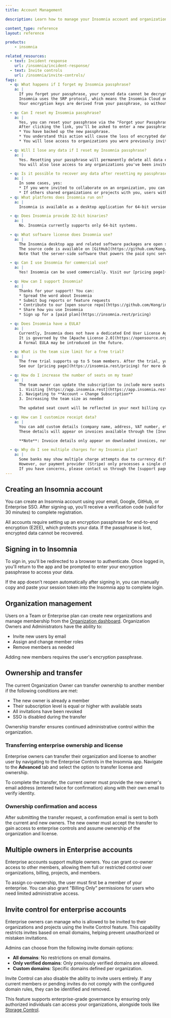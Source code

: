 ```yaml
---
title: Account Management

description: Learn how to manage your Insomnia account and organization

content_type: reference
layout: reference

products:
    - insomnia

related_resources:
  - text: Incident response
    url: /insomnia/incident-response/
  - text: Invite controls
    url: /insomnia/invite-controls/
faqs:
  - q: What happens if I forget my Insomnia passphrase?
    a: |
      If you forget your passphrase, your synced data cannot be decrypted. 
      Insomnia uses the SRP protocol, which means the Insomnia Cloud never stores your passphrase. 
      Your encryption keys are derived from your passphrase, so without it, you can't access your encrypted data (Requests, Collections, Environments, etc.).

  - q: Can I reset my Insomnia passphrase?
    a: |
      Yes, you can reset your passphrase via the "Forgot your Passphrase?" link in the login screen or when inviting someone to an organization. 
      After clicking the link, you’ll be asked to enter a new passphrase and confirm:
      * You have backed up the new passphrase.
      * You understand this action will cause the loss of encrypted data with no backup.
      * You will lose access to organizations you were previously invited to.

  - q: Will I lose any data if I reset my Insomnia passphrase?
    a: |
      Yes. Resetting your passphrase will permanently delete all data encrypted with the previous passphrase. 
      You will also lose access to any organizations you've been invited to, unless you are re-invited after the reset.

  - q: Is it possible to recover any data after resetting my passphrase?
    a: |
      In some cases, yes:
      * If you were invited to collaborate on an organization, you can be re-invited and regain access to that data.
      * If others shared organizations or projects with you, users with admin permissions can re-invite you after your reset.
  - q: What platforms does Insomnia run on?
    a: |
      Insomnia is available as a desktop application for 64-bit versions of macOS, Windows, and Linux.

  - q: Does Insomnia provide 32-bit binaries?
    a: |
      No. Insomnia currently supports only 64-bit systems.

  - q: What software license does Insomnia use?
    a: |
      The Insomnia desktop app and related software packages are open source under the [Apache License 2.0](https://opensource.org/license/apache-2-0/). 
      The source code is available on [GitHub](https://github.com/Kong/insomnia). 
      Note that the server-side software that powers the paid sync service is closed source.

  - q: Can I use Insomnia for commercial use?
    a: |
      Yes! Insomnia can be used commercially. Visit our [pricing page](https://insomnia.rest/pricing) for available plans.

  - q: How can I support Insomnia?
    a: |
      Thanks for your support! You can:
      * Spread the word about Insomnia
      * Submit bug reports or feature requests
      * Contribute to our [open source repo](https://github.com/Kong/insomnia)
      * Share how you use Insomnia
      * Sign up for a [paid plan](https://insomnia.rest/pricing)

  - q: Does Insomnia have a EULA?
    a: |
      Currently, Insomnia does not have a dedicated End User License Agreement (EULA). 
      It is governed by the [Apache License 2.0](https://opensource.org/license/apache-2-0/), along with our [Terms of Service](https://insomnia.rest/terms) and [Privacy Policy](https://insomnia.rest/privacy). 
      A formal EULA may be introduced in the future.

  - q: What is the team size limit for a free trial?
    a: |
      The free trial supports up to 5 team members. After the trial, you will be billed based on the number of member seats in your subscription. 
      See our [pricing page](https://insomnia.rest/pricing) for more details.

  - q: How do I increase the number of seats on my team?
    a: |
      The team owner can update the subscription to include more seats by:
      1. Visiting [https://app.insomnia.rest](https://app.insomnia.rest)
      2. Navigating to **Account → Change Subscription**
      3. Increasing the team size as needed

      The updated seat count will be reflected in your next billing cycle.

  - q: How can I customize receipt data?
    a: |
      You can add custom details (company name, address, VAT number, etc.) when [creating or updating your subscription](https://app.insomnia.rest/app/subscribe/). 
      These details will appear on invoices available through the [Invoice History](https://app.insomnia.rest/app/invoices/) page.

      **Note**: Invoice details only appear on downloaded invoices, not the emailed versions.

  - q: Why do I see multiple charges for my Insomnia plan?
    a: |
      Some banks may show multiple charge attempts due to currency differences. 
      However, our payment provider (Stripe) only processes a single charge per billing cycle. 
      If you have concerns, please contact us through the [support page](https://insomnia.rest/support).
---
```


## Creating an Insomnia account

You can create an Insomnia account using your email, Google, GitHub, or Enterprise SSO. After signing up, you’ll receive a verification code (valid for 30 minutes) to complete registration.

All accounts require setting up an encryption passphrase for end-to-end encryption (E2EE), which protects your data. If the passphrase is lost, encrypted data cannot be recovered.

## Signing in to Insomnia

To sign in, you'll be redirected to a browser to authenticate. Once logged in, you'll return to the app and be prompted to enter your encryption passphrase to access your data.

If the app doesn’t reopen automatically after signing in, you can manually copy and paste your session token into the Insomnia app to complete login.


## Organization management

Users on a Team or Enterprise plan can create new organizations and manage membership from the [Organization dashboard](https://app.insomnia.rest/app/dashboard/organizations). Organization Owners and Administrators have the ability to:

* Invite new users by email
* Assign and change member roles
* Remove members as needed

Adding new members requires the user's encryption passphrase.

## Ownership and transfer

The current Organization Owner can transfer ownership to another member if the following conditions are met:

* The new owner is already a member
* Their subscription level is equal or higher with available seats
* All invitations have been revoked
* SSO is disabled during the transfer

Ownership transfer ensures continued administrative control within the organization.

### Transferring enterprise ownership and license

Enterprise owners can transfer their organization and license to another user by navigating to the Enterprise Controls in the Insomnia app. Navigate to the **Advanced** tab and select the option to transfer license and ownership.

To complete the transfer, the current owner must provide the new owner's email address (entered twice for confirmation) along with their own email to verify identity.

### Ownership confirmation and access

After submitting the transfer request, a confirmation email is sent to both the current and new owners. The new owner must accept the transfer to gain access to enterprise controls and assume ownership of the organization and license.


## Multiple owners in Enterprise accounts

Enterprise accounts support multiple owners. You can grant co-owner access to other members, allowing them full or restricted control over organizations, billing, projects, and members.

To assign co-ownership, the user must first be a member of your enterprise. You can also grant "Billing Only" permissions for users who need limited administrative access.

## Invite control for enterprise accounts

Enterprise owners can manage who is allowed to be invited to their organizations and projects using the Invite Control feature. This capability restricts invites based on email domains, helping prevent unauthorized or mistaken invitations.

Admins can choose from the following invite domain options:

- **All domains**: No restrictions on email domains.
- **Only verified domains**: Only previously verified domains are allowed.
- **Custom domains**: Specific domains defined per organization.

Invite Control can also disable the ability to invite users entirely. If any current members or pending invites do not comply with the configured domain rules, they can be identified and removed.

This feature supports enterprise-grade governance by ensuring only authorized individuals can access your organizations, alongside tools like [Storage Control](/insomnia/storage-control).
